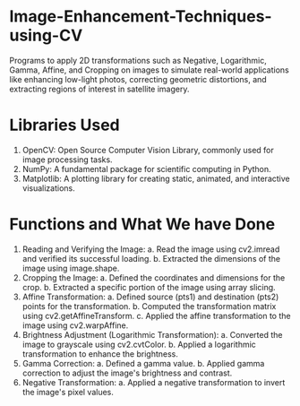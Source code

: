 # Image-Enhancement-Techniques-using-CV
Programs to apply 2D transformations such as Negative, Logarithmic,
Gamma, Affine, and Cropping on images to simulate real-world applications like
enhancing low-light photos, correcting geometric distortions, and extracting regions
of interest in satellite imagery.

# Libraries Used
1. OpenCV: Open Source Computer Vision Library, commonly used for image
processing tasks.
2. NumPy: A fundamental package for scientific computing in Python.
3. Matplotlib: A plotting library for creating static, animated, and interactive
visualizations.

# Functions and What We have Done
1. Reading and Verifying the Image:
  a. Read the image using cv2.imread and verified its successful loading.
  b. Extracted the dimensions of the image using image.shape.
2. Cropping the Image:
  a. Defined the coordinates and dimensions for the crop.
  b. Extracted a specific portion of the image using array slicing.
3. Affine Transformation:
  a. Defined source (pts1) and destination (pts2) points for the
  transformation.
  b. Computed the transformation matrix using cv2.getAffineTransform.
  c. Applied the affine transformation to the image using cv2.warpAffine.
4. Brightness Adjustment (Logarithmic Transformation):
  a. Converted the image to grayscale using cv2.cvtColor.
  b. Applied a logarithmic transformation to enhance the brightness.
5. Gamma Correction:
  a. Defined a gamma value.
  b. Applied gamma correction to adjust the image&#39;s brightness and
  contrast.
6. Negative Transformation:
  a. Applied a negative transformation to invert the image&#39;s pixel values.
